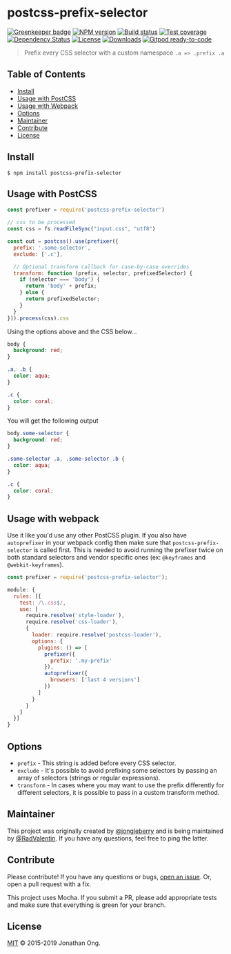 # postcss-prefix-selector

[![Greenkeeper badge][greenkeeper-image]][greenkeeper-url]
[![NPM version][npm-image]][npm-url]
[![Build status][travis-image]][travis-url]
[![Test coverage][coveralls-image]][coveralls-url]
[![Dependency Status][david-image]][david-url]
[![License][license-image]][license-url]
[![Downloads][downloads-image]][downloads-url]
[![Gitpod ready-to-code](https://img.shields.io/badge/Gitpod-ready--to--code-blue?logo=gitpod)](https://gitpod.io/#https://github.com/RadValentin/postcss-prefix-selector)

> Prefix every CSS selector with a custom namespace `.a => .prefix .a`

## Table of Contents

- [Install](#install)
- [Usage with PostCSS](#usage-with-postcss)
- [Usage with Webpack](#usage-with-webpack)
- [Options](#options)
- [Maintainer](#maintainer)
- [Contribute](#contribute)
- [License](#license)

## Install

```console
$ npm install postcss-prefix-selector
```

## Usage with PostCSS

```js
const prefixer = require('postcss-prefix-selector')

// css to be processed
const css = fs.readFileSync("input.css", "utf8")

const out = postcss().use(prefixer({
  prefix: '.some-selector',
  exclude: ['.c'],

  // Optional transform callback for case-by-case overrides
  transform: function (prefix, selector, prefixedSelector) {
    if (selector === 'body') {
      return 'body' + prefix;
    } else {
      return prefixedSelector;
    }
  }
})).process(css).css
```

Using the options above and the CSS below...

```css
body {
  background: red;
}

.a, .b {
  color: aqua;
}

.c {
  color: coral;
}
```

You will get the following output

```css
body.some-selector {
  background: red;
}

.some-selector .a, .some-selector .b {
  color: aqua;
}

.c {
  color: coral;
}
```

## Usage with webpack

Use it like you'd use any other PostCSS plugin. If you also have `autoprefixer` in your webpack config then make sure that `postcss-prefix-selector` is called first. This is needed to avoid running the prefixer twice on both standard selectors and vendor specific ones (ex: `@keyframes` and `@webkit-keyframes`).

```js
const prefixer = require('postcss-prefix-selector');

module: {
  rules: [{
    test: /\.css$/,
    use: [
      require.resolve('style-loader'),
      require.resolve('css-loader'),
      {
        loader: require.resolve('postcss-loader'),
        options: {
          plugins: () => [
            prefixer({
              prefix: '.my-prefix'
            }),
            autoprefixer({
              browsers: ['last 4 versions']
            })
          ]
        }
      }
    ]
  }]
}
```

## Options

- `prefix` - This string is added before every CSS selector.
- `exclude` - It's possible to avoid prefixing some selectors by passing an array of selectors (strings or regular expressions).
- `transform` - In cases where you may want to use the prefix differently for different selectors, it is possible to pass in a custom transform method.

## Maintainer

This project was originally created by [@jongleberry](https://github.com/jonathanong) and is being maintained by [@RadValentin](https://github.com/RadValentin). If you have any questions, feel free to ping the latter.

## Contribute

Please contribute! If you have any questions or bugs, [open an issue](https://github.com/RadValentin/postcss-prefix-selector/issues/new). Or, open a pull request with a fix.

This project uses Mocha. If you submit a PR, please add appropriate tests and make sure that everything is green for your branch.

## License

[MIT](LICENSE) © 2015-2019 Jonathan Ong.

[greenkeeper-image]: https://badges.greenkeeper.io/RadValentin/postcss-prefix-selector.svg
[greenkeeper-url]: https://greenkeeper.io/
[npm-image]: https://img.shields.io/npm/v/postcss-prefix-selector.svg?style=flat-square
[npm-url]: https://npmjs.org/package/postcss-prefix-selector
[travis-image]: https://img.shields.io/travis/RadValentin/postcss-prefix-selector.svg?style=flat-square
[travis-url]: https://travis-ci.org/RadValentin/postcss-prefix-selector
[coveralls-image]: https://img.shields.io/coveralls/jonathanong/postcss-prefix-selector.svg?style=flat-square
[coveralls-url]: https://coveralls.io/r/jonathanong/postcss-prefix-selector
[david-image]: http://img.shields.io/david/RadValentin/postcss-prefix-selector.svg?style=flat-square
[david-url]: https://david-dm.org/RadValentin/postcss-prefix-selector
[license-image]: http://img.shields.io/npm/l/postcss-prefix-selector.svg?style=flat-square
[license-url]: LICENSE
[downloads-image]: http://img.shields.io/npm/dm/postcss-prefix-selector.svg?style=flat-square
[downloads-url]: https://npmjs.org/package/postcss-prefix-selector
